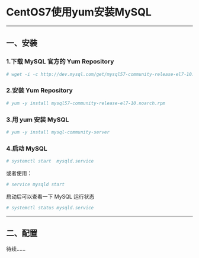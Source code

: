 # CentOS7使用yum安装MySQL

---

## 一、安装

### 1.下载 MySQL 官方的 Yum Repository
  
```bash
# wget -i -c http://dev.mysql.com/get/mysql57-community-release-el7-10.noarch.rpm
```
 
### 2.安装 Yum Repository

```bash
# yum -y install mysql57-community-release-el7-10.noarch.rpm
```

### 3.用 yum 安装 MySQL

```bash  
# yum -y install mysql-community-server
```

### 4.启动 MySQL

```bash  
# systemctl start  mysqld.service
```

或者使用：

```bash  
# service mysqld start
```

启动后可以查看一下 MySQL 运行状态

```bash  
# systemctl status mysqld.service
```

---

## 二、配置

待续……